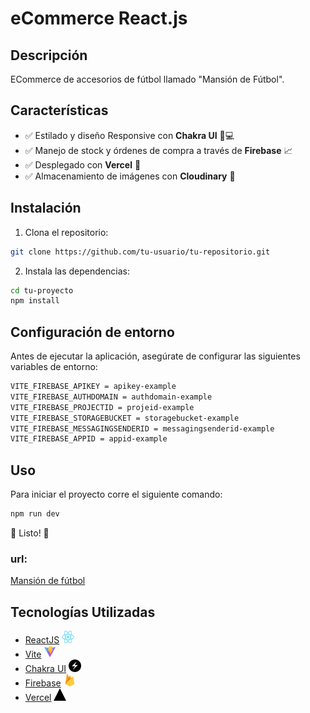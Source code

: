 # eCommerce React.js

## Descripción

ECommerce de accesorios de fútbol llamado "Mansión de Fútbol".

## Características

- ✅ Estilado y diseño Responsive con **Chakra UI** 📱💻
- ✅ Manejo de stock y órdenes de compra a través de **Firebase** 📈
- ✅ Desplegado con **Vercel** 🚀
- ✅ Almacenamiento de imágenes con **Cloudinary** 💾

## Instalación

1. Clona el repositorio:

```bash
git clone https://github.com/tu-usuario/tu-repositorio.git
```

2. Instala las dependencias:

```bash
cd tu-proyecto
npm install
```

## Configuración de entorno

Antes de ejecutar la aplicación, asegúrate de configurar las siguientes variables de entorno:

```bash
VITE_FIREBASE_APIKEY = apikey-example
VITE_FIREBASE_AUTHDOMAIN = authdomain-example
VITE_FIREBASE_PROJECTID = projeid-example
VITE_FIREBASE_STORAGEBUCKET = storagebucket-example
VITE_FIREBASE_MESSAGINGSENDERID = messagingsenderid-example
VITE_FIREBASE_APPID = appid-example
```

## Uso

Para iniciar el proyecto corre el siguiente comando:

```bash
npm run dev
```

🚀 Listo! 🚀

### url:

[Mansión de fútbol](https://react-ecommerce-sooty.vercel.app/)

## Tecnologías Utilizadas

- [ReactJS](https://react.dev/) <img  src="public/react.png" alt="React" width="20" height="20">
- [Vite](https://vitejs.dev/) <img src="public/vite.svg" alt="Vite" width="20" height="20">
- [Chakra UI](https://chakra-ui.com/) <img src="public/chakra.png" alt="Chakra UI" width="20" height="20">
- [Firebase](https://firebase.google.com/?hl=es) <img src="public/firebase.svg" alt="Firebase" width="20" height="20">
- [Vercel](https://vercel.com/) <img src="public/vercel.png" alt="Vercel" width="20" height="20">
